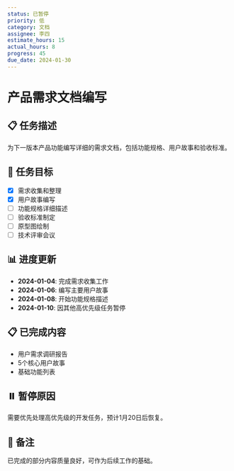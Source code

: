```yaml
---
status: 已暂停
priority: 低
category: 文档
assignee: 李四
estimate_hours: 15
actual_hours: 8
progress: 45
due_date: 2024-01-30
---
```


# 产品需求文档编写

## 📋 任务描述
为下一版本产品功能编写详细的需求文档，包括功能规格、用户故事和验收标准。

## 🎯 任务目标
- [x] 需求收集和整理
- [x] 用户故事编写
- [ ] 功能规格详细描述
- [ ] 验收标准制定
- [ ] 原型图绘制
- [ ] 技术评审会议

## 📊 进度更新
- **2024-01-04**: 完成需求收集工作
- **2024-01-06**: 编写主要用户故事
- **2024-01-08**: 开始功能规格描述
- **2024-01-10**: 因其他高优先级任务暂停

## 📋 已完成内容
- 用户需求调研报告
- 5个核心用户故事
- 基础功能列表

## ⏸️ 暂停原因
需要优先处理高优先级的开发任务，预计1月20日后恢复。

## 📝 备注
已完成的部分内容质量良好，可作为后续工作的基础。 
